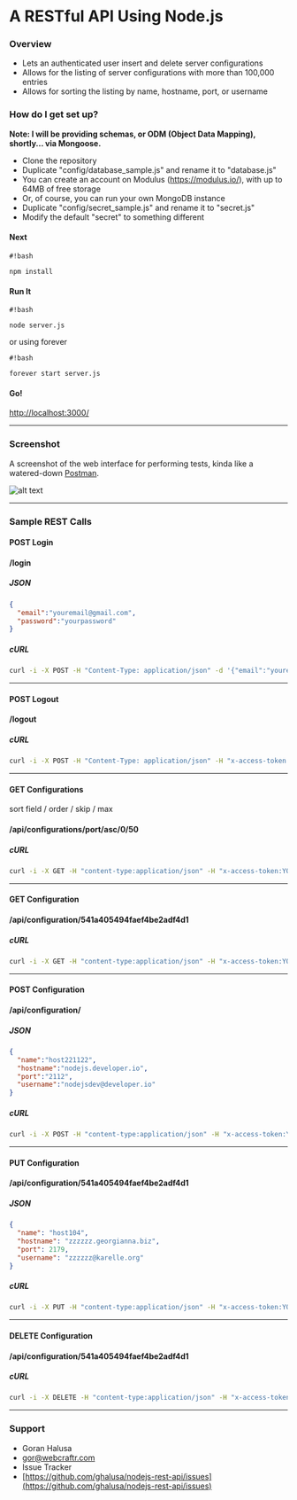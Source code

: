 # A RESTful API Using Node.js #

### Overview ###

* Lets an authenticated user insert and delete server configurations
* Allows for the listing of server configurations with more than 100,000 entries
* Allows for sorting the listing by name, hostname, port, or username

### How do I get set up? ###

**Note: I will be providing schemas, or ODM (Object Data Mapping), shortly... via Mongoose.**

* Clone the repository
* Duplicate "config/database_sample.js" and rename it to "database.js"
* You can create an account on Modulus (https://modulus.io/), with up to 64MB of free storage
* Or, of course, you can run your own MongoDB instance
* Duplicate "config/secret_sample.js" and rename it to "secret.js"
* Modify the default "secret" to something different

#### Next ####

```
#!bash

npm install
```

#### Run It ####

```
#!bash

node server.js
```
or using forever

```
#!bash

forever start server.js
```

#### Go! ####
[http://localhost:3000/](http://localhost:3000/)

* * *

### Screenshot ###

A screenshot of the web interface for performing tests, kinda like a watered-down [Postman](https://www.getpostman.com/).

![alt text](http://halusanation.com/wp-content/uploads/2015/01/nodejs_rest_api_screenshot.png "Node.js REST API screenshot")

* * *

### Sample REST Calls ###

#### POST Login

#### /login

##### JSON

```json
{
  "email":"youremail@gmail.com",
  "password":"yourpassword"
}
```

##### cURL

```bash
curl -i -X POST -H "Content-Type: application/json" -d '{"email":"youremail@gmail.com", "password":"yourpassword"}' http://localhost:3000/login
```

* * *

#### POST Logout

#### /logout

##### cURL

```bash
curl -i -X POST -H "Content-Type: application/json" -H "x-access-token:YOUR_AUTH_TOKEN" -H "x-key:youremail@gmail.com" http://localhost:3000/logout
```

* * *

#### GET Configurations

sort field / order / skip / max

#### /api/configurations/port/asc/0/50

##### cURL

```bash
curl -i -X GET -H "content-type:application/json" -H "x-access-token:YOUR_AUTH_TOKEN" -H "x-key:youremail@gmail.com" http://localhost:3000/api/configurations/port/asc/0/50
```

* * *

#### GET Configuration

#### /api/configuration/541a405494faef4be2adf4d1

##### cURL

```bash
curl -i -X GET -H "content-type:application/json" -H "x-access-token:YOUR_AUTH_TOKEN" -H "x-key:youremail@gmail.com" http://localhost:3000/api/configuration/541a405494faef4be2adf4d1
```

* * *

#### POST Configuration

#### /api/configuration/

##### JSON

```json
{
  "name":"host221122",
  "hostname":"nodejs.developer.io",
  "port":"2112",
  "username":"nodejsdev@developer.io"
}
```

##### cURL

```bash
curl -i -X POST -H "content-type:application/json" -H "x-access-token:YOUR_AUTH_TOKEN" -H "x-key:youremail@gmail.com" -d '{"name":"host221122" , "hostname":"nodejs.developer.io" , "port":"2112", "username":"nodejsdev@developer.io"}' http://localhost:3000/api/configuration/
```

* * *

#### PUT Configuration

#### /api/configuration/541a405494faef4be2adf4d1

##### JSON

```json
{
  "name": "host104", 
  "hostname": "zzzzzz.georgianna.biz", 
  "port": 2179, 
  "username": "zzzzzz@karelle.org"
}
```

##### cURL

```bash
curl -i -X PUT -H "content-type:application/json" -H "x-access-token:YOUR_AUTH_TOKEN" -H "x-key:youremail@gmail.com" -d '{ "name": "host104", "hostname": "zzzzzz.georgianna.biz", "port": 2179, "username": "zzzzzz@karelle.org" }' http://localhost:3000/api/configuration/541a405494faef4be2adf4d1
```

* * *

#### DELETE Configuration

#### /api/configuration/541a405494faef4be2adf4d1

##### cURL

```bash
curl -i -X DELETE -H "content-type:application/json" -H "x-access-token:YOUR_AUTH_TOKEN" -H "x-key:youremail@gmail.com" http://localhost:3000/api/configuration/541a405494faef4be2adf4d1
```

* * * 

### Support ###

* Goran Halusa
* [gor@webcraftr.com](mailto:gor@webcraftr.com)
* Issue Tracker
* [https://github.com/ghalusa/nodejs-rest-api/issues](https://github.com/ghalusa/nodejs-rest-api/issues)